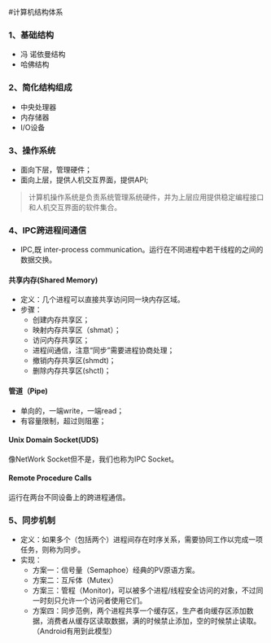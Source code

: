 #计算机结构体系
### 1、基础结构
+ 冯 诺依曼结构
+ 哈佛结构

### 2、简化结构组成
+ 中央处理器
+ 内存储器
+ I/O设备

### 3、操作系统
+ 面向下层，管理硬件；
+ 面向上层，提供人机交互界面，提供API;

> 计算机操作系统是负责系统管理系统硬件，并为上层应用提供稳定编程接口和人机交互界面的软件集合。

### 4、IPC跨进程间通信

+ IPC,既 inter-process communication。运行在不同进程中若干线程的之间的数据交换。

#### 共享内存(Shared Memory)
+ 定义：几个进程可以直接共享访问同一块内存区域。
+ 步骤：
	+ 创建内存共享区；
	+ 映射内存共享区（shmat）；
	+ 访问内存共享区；
	+ 进程间通信，注意“同步”需要进程协商处理；
	+ 撤销内存共享区(shmdt)；
	+ 删除内存共享区(shctl)；

#### 管道（Pipe)

+ 单向的，一端write，一端read；
+ 有容量限制，超过则阻塞；

#### Unix Domain Socket(UDS)

像NetWork Socket但不是，我们也称为IPC Socket。

#### Remote Procedure Calls

运行在两台不同设备上的跨进程通信。


### 5、同步机制

+ 定义：如果多个（包括两个）进程间存在时序关系，需要协同工作以完成一项任务，则称为同步。
+ 实现：
	+ 方案一：信号量（Semaphoe）经典的PV原语方案。
	+ 方案二：互斥体（Mutex）
	+ 方案三：管程（Monitor)，可以被多个进程/线程安全访问的对象，不过同一时刻只允许一个访问者使用它们。
	+ 方案四：同步范例，两个进程共享一个缓存区，生产者向缓存区添加数据，消费者从缓存区读取数据，满的时候禁止添加，空的时候禁止读取。（Android有用到此模型）
